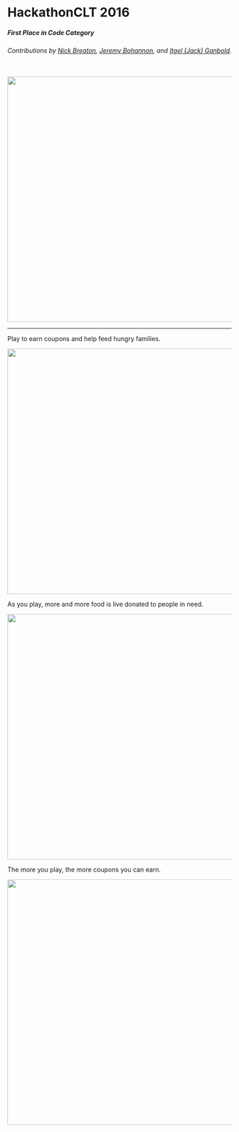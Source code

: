 # HackathonCLT 2016

##### First Place in Code Category

###### Contributions by [Nick Breaton](https://github.com/nickbreaton), [Jeremy Bohannon](https://github.com/jeremybohannon), and [Itgel (Jack) Ganbold](https://github.com/iganbold).

<br/>
<img width="550" src="https://scontent-dfw1-1.xx.fbcdn.net/hphotos-xpt1/v/t1.0-9/5388_1072769579413116_9172914847566973145_n.jpg?oh=bb280f482258a9d9d80192282d6d5d13&oe=574ED28F">

-----

Play to earn coupons and help feed hungry families.

<img width="550" src="http://i.imgur.com/bl95QEm.png"/>

As you play, more and more food is live donated to people in need.

<img width="550" src="http://i.imgur.com/nPIkha2.png"/>

The more you play, the more coupons you can earn.

<img width="550" src="http://i.imgur.com/acghnA4.png"/>
